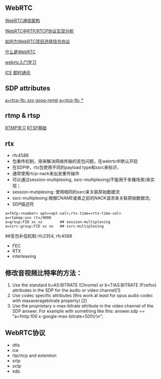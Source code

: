 ## WebRTC

[WebRTC通信架构](https://www.2cto.com/kf/201701/587483.html)

[WebRTC中RTP/RTCP协议实现分析](http://www.jianshu.com/p/c84be6f3ddf3)

[如何为WebRTC项目选择信令协议](http://blog.csdn.net/fireroll/article/details/50782095)

[什么是WebRTC](https://segmentfault.com/a/1190000000436544)

[webrtc入门学习](http://www.cnblogs.com/happykoukou/p/5708095.html)

[ICE](https://zhuanlan.zhihu.com/p/25087606)
[即时通讯](http://www.52im.net/thread-590-1-1.html)

## SDP attributes

[a=rtcp-fb: xxx goog-remb](https://tools.ietf.org/pdf/draft-alvestrand-rmcat-remb-03.pdf)
[a=rtcp-fb: *](https://tools.ietf.org/pdf/rfc4585.pdf)

## rtmp & rtsp
[RTMP学习](http://mingyangshang.github.io/2016/03/06/RTMP%E5%8D%8F%E8%AE%AE/)
[RTSP基础](http://blog.csdn.net/ygm_linux/article/details/49977821)


## rtx
- rfc4588
- 包重传机制，用来解决网络传输的丢包问题，在webrtc中默认开启
- 在SDP中，rtx包使用不同的payload type和ssrc来标识．
- 通常使用rtcp-nack来出发重传操作
- 可以通过session-multiplexing, ssrc-multiplexing(不能用于多播场景)来实现；
- session-mutiplexing: 使用相同的ssrc来关联原始数据流
- ssrc-multiplexing:根据CNAME或者之前的NACK请求来关联原始数据流;
- SDP描述符
```
a=fmtp:<number> apt=<apt-val>;rtx-time=<rtx-time-val>
a=rtpmap:xxx rtx/9000
a=group:FID xx xx        ## session-multiplexing
a=ssrc-group:FID xx xx   ## ssrc-multiplexing
```

##丢包补偿机制
rfc2354, rfc4588
- FEC
- RTX
- interleaving

## 修改音视频比特率的方法：
1. Use the standard b=AS:BITRATE (Chrome) or b=TIAS:BITRATE (Firefox) attributes in the SDP for the audio or video channel[1]
2. Use codec specific attributes (this work at least for opus audio codec with maxaveragebitrate property) [2]
3. Use the proprietary x-max-bitrate attribute in the video channel of the SDP answer.  For example with something like this:
answer.sdp += "a=fmtp:100 x-google-max-bitrate=500\r\n";


## WebRTC协议
- dtls
- ice
- rtp/rtcp and extention
- srtp
- sctp
- sdp